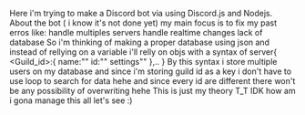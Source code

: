 Here i'm trying to make a Discord bot via using Discord.js and Nodejs.
About the bot ( i know it's not done yet)
my main focus is to fix my past erros like:
 handle multiples servers 
 handle realtime changes
 lack of database
So i'm thinking of making a proper database using json and instead of rellying on a variable i'll relly on objs with a syntax of server{
                      <Guild_id>:{
                      name:""
                      id:""
                      settings""
                      },..
} 
By  this syntax i  store multiple users on my database  and since i'm storing guild id as a key i don't have to use loop to search for data 
 hehe and since every id are different there won't be any possibility of overwriting hehe 
 This is just my theory T_T IDK how am i gona manage this all let's see :)
 
